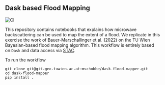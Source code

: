 ## Dask based Flood Mapping

![CI](https://github.com/TUW-GEO/dask-flood-mapper/actions/workflows/pytest.yml/badge.svg)

This repository contains notebooks that explains how microwave backscattering can be used to map the extent of a flood. We replicate in this exercise the work of Bauer-Marschallinger et al. (2022) on the TU Wien Bayesian-based flood mapping algorithm. This workflow is entirely based on `Dask` and data access via [STAC](https://stacspec.org/en).

To run the workflow

```
git clone git@git.geo.tuwien.ac.at:mschobbe/dask-flood-mapper.git
cd dask-flood-mapper
pip install .
```
